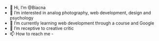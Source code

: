 - 👋 Hi, I’m @Biacna
- 👀 I’m interested in analog photography, web development, design and psychology
- 🌱 I’m currently learning web development through a course and Google
- 💞️ I’m receptive to creative critic
- 📫 How to reach me - 

<!---
Biacna/Biacna is a ✨ special ✨ repository because its `README.md` (this file) appears on your GitHub profile.
You can click the Preview link to take a look at your changes.
--->
